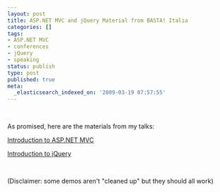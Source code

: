 ```yaml
---
layout: post
title: ASP.NET MVC and jQuery Material from BASTA! Italia
categories: []
tags:
- ASP.NET MVC
- conferences
- jQuery
- speaking
status: publish
type: post
published: true
meta:
  _elasticsearch_indexed_on: '2009-03-19 07:57:55'
---
```

<p>&#160;</p>  <p>As promised, here are the materials from my talks:</p>  <p><a href="http://hadihariri.com/Downloads/BASTAITALIAASPNETMVC.zip">Introduction to ASP.NET MVC</a></p>  <p><a href="http://hadihariri.com/Downloads/BASTAITALIAIntroductionTojQuery.zip">Introduction to jQuery</a></p>  <p>&#160;</p>  <p>(Disclaimer: some demos aren't &quot;cleaned up&quot; but they should all work)</p>
